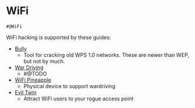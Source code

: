 <!---------------------------------------------------------------------------------
Copyright: (c) BLS OPS LLC.
This program is free software: you can redistribute it and/or modify
it under the terms of the GNU General Public License as published by
the Free Software Foundation, version 3.
This program is distributed in the hope that it will be useful,
but WITHOUT ANY WARRANTY; without even the implied warranty of
MERCHANTABILITY or FITNESS FOR A PARTICULAR PURPOSE. See the
GNU General Public License for more details.
You should have received a copy of the GNU General Public License
along with this program. If not, see <https://www.gnu.org/licenses/>.
--------------------------------------------------------------------------------->
# WiFi

	#@WiFi

WiFi hacking is supported by these guides:
* [Bully](Testaments_and_Books/Redvelations/WiFi/bully.md)
    * Tool for cracking old WPS 1.0 networks. These are newer than WEP, but not by much.
* [War Driving](Testaments_and_Books/Redvelations/WiFi/War_Driving.md)
    * #@TODO
* [WiFi Pineapple](Testaments_and_Books/Redvelations/WiFi/WiFi_Pineapple.md)
    * Physical device to support wardriving
* [Evil Twin](Testaments_and_Books/Redvelations/WiFi/Evil_Twin.md)
    * Attract WiFi users to your rogue access point